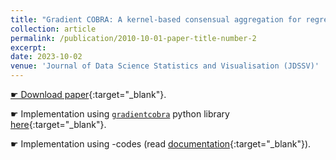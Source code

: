 ```yaml
---
title: "Gradient COBRA: A kernel-based consensual aggregation for regression"
collection: article
permalink: /publication/2010-10-01-paper-title-number-2
excerpt: 
date: 2023-10-02
venue: 'Journal of Data Science Statistics and Visualisation (JDSSV)'
---
```


[&#9755; Download paper](https://jdssv.org/index.php/jdssv/article/view/70){:target="_blank"}. 

&#9755; Implementation using [`gradientcobra`](https://pypi.org/project/gradientcobra/?fbclid=IwAR0_h2LPv8zaAIP-pPs5rXc_xX7Yi-hKFHFY0tLf5_Xg21n0zshw-0Bn348) python library [here](/files/CodesPhD/gradientcobra_doc.html){:target="_blank"}.

&#9755; Implementation using <i class="fab fa-r-project"></i>-codes (read [<i class="fab fa-r-project"></i> documentation](/files/CodesPhD/KernelAggReg.html){:target="_blank"}).
